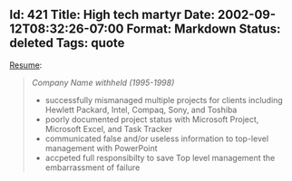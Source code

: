 Id: 421
Title: High tech martyr
Date: 2002-09-12T08:32:26-07:00
Format: Markdown
Status: deleted
Tags: quote
--------------
[Resume](http://www.craigslist.org/best/2471353.html):

> *Company Name withheld (1995-1998)*
>
> -   successfully mismanaged multiple projects for clients including
>     Hewlett Packard, Intel, Compaq, Sony, and Toshiba
> -   poorly documented project status with Microsoft Project, Microsoft
>     Excel, and Task Tracker
> -   communicated false and/or useless information to top-level
>     management with PowerPoint
> -   accpeted full responsibilty to save Top level management the
>     embarrassment of failure

